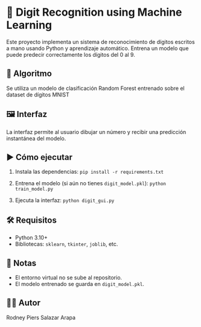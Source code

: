 # 🔢 Digit Recognition using Machine Learning

Este proyecto implementa un sistema de reconocimiento de dígitos escritos a mano usando Python y aprendizaje automático. Entrena un modelo que puede predecir correctamente los dígitos del 0 al 9.

## 🧠 Algoritmo

Se utiliza un modelo de clasificación Random Forest entrenado sobre el dataset de dígitos MNIST 

## 🖼️ Interfaz

La interfaz permite al usuario dibujar un número y recibir una predicción instantánea del modelo.

## ▶️ Cómo ejecutar

1. Instala las dependencias:
   `pip install -r requirements.txt`
   
3. Entrena el modelo (si aún no tienes `digit_model.pkl`):
   `python train_model.py`
   
5. Ejecuta la interfaz:
   `python digit_gui.py`

## 🛠️ Requisitos

- Python 3.10+
- Bibliotecas: `sklearn`, `tkinter`, `joblib`, etc.

## 📌 Notas

- El entorno virtual no se sube al repositorio.
- El modelo entrenado se guarda en `digit_model.pkl`.

## 👨‍💻 Autor

Rodney Piers Salazar Arapa



